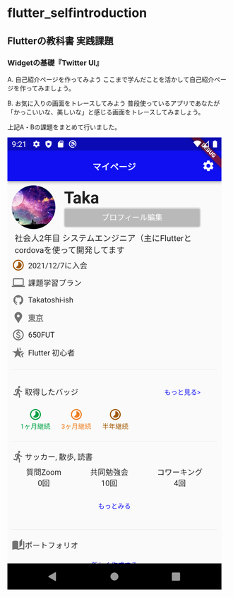 # flutter_selfintroduction

## Flutterの教科書 実践課題
### Widgetの基礎『Twitter UI』

A. 自己紹介ページを作ってみよう
ここまで学んだことを活かして自己紹介ページを作ってみましょう。

B. お気に入りの画面をトレースしてみよう
普段使っているアプリであなたが「かっこいいな、美しいな」と感じる画面をトレースしてみましょう。

上記A・Bの課題をまとめて行いました。

![代替テキスト](assets/profileScreen.png "画面スクリーンショット")

